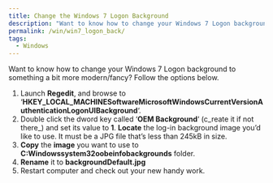 ```yaml
---
title: Change the Windows 7 Logon Background
description: "Want to know how to change your Windows 7 Logon background to something a bit more modern/fancy? Follow the options below."
permalink: /win/win7_logon_back/
tags:
  - Windows
---
```

Want to know how to change your Windows 7 Logon background to something a bit more modern/fancy? Follow the options below.

  1. Launch **Regedit**, and browse to &#8216;**HKEY\_LOCAL\_MACHINESoftwareMicrosoftWindowsCurrentVersionAuthenticationLogonUIBackground**&#8216;.
  2. Double click the dword key called &#8216;**OEM Background**&#8216; (c_reate it if not there_) and set its value to **1**. **Locate** the log-in background image you&#8217;d like to use. It must be a JPG file that&#8217;s less than 245kB in size.
  3. **Copy** the **image** you want to use to **C:Windowssystem32oobeinfobackgrounds** folder.
  4. **Rename** it to **backgroundDefault.jpg**
  5. Restart computer and check out your new handy work.
